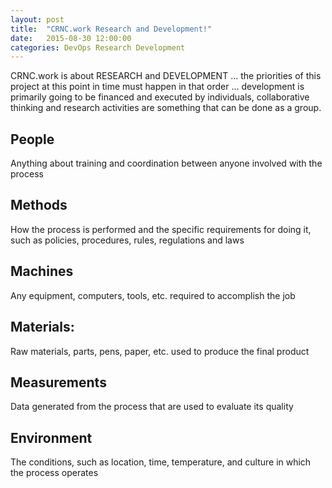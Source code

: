 ```yaml
---
layout: post
title:  "CRNC.work Research and Development!"
date:   2015-08-30 12:00:00
categories: DevOps Research Development
---
```

CRNC.work is about RESEARCH and DEVELOPMENT ... the priorities of this project at this point in time must happen in that order ... development is primarily going to be financed and executed by individuals, collaborative thinking and research activities are something that can be done as a group.


## People
Anything about training and coordination between anyone involved with the process

## Methods
How the process is performed and the specific requirements for doing it, such as policies, procedures, rules, regulations and laws

## Machines
Any equipment, computers, tools, etc. required to accomplish the job

## Materials:
Raw materials, parts, pens, paper, etc. used to produce the final product

## Measurements
Data generated from the process that are used to evaluate its quality

## Environment
The conditions, such as location, time, temperature, and culture in which the process operates
